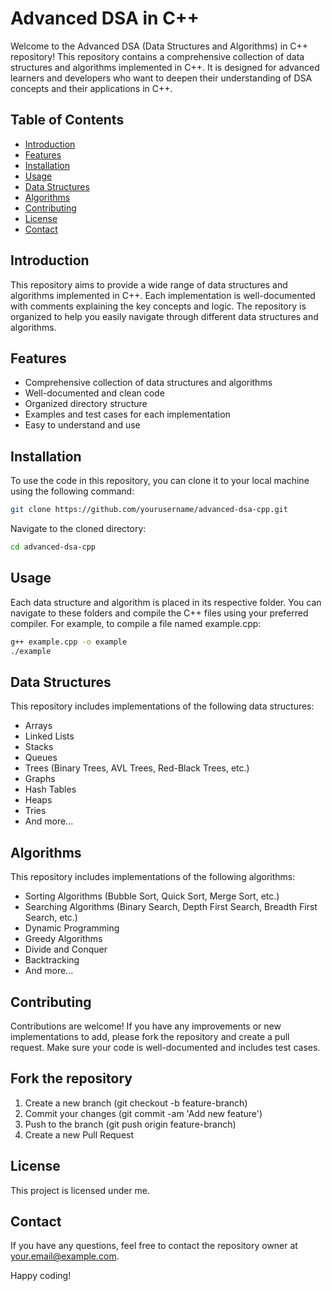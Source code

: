 # Advanced DSA in C++

Welcome to the Advanced DSA (Data Structures and Algorithms) in C++ repository! This repository contains a comprehensive collection of data structures and algorithms implemented in C++. It is designed for advanced learners and developers who want to deepen their understanding of DSA concepts and their applications in C++.

## Table of Contents

- [Introduction](#introduction)
- [Features](#features)
- [Installation](#installation)
- [Usage](#usage)
- [Data Structures](#data-structures)
- [Algorithms](#algorithms)
- [Contributing](#contributing)
- [License](#license)
- [Contact](#contact)

## Introduction

This repository aims to provide a wide range of data structures and algorithms implemented in C++. Each implementation is well-documented with comments explaining the key concepts and logic. The repository is organized to help you easily navigate through different data structures and algorithms.

## Features

- Comprehensive collection of data structures and algorithms
- Well-documented and clean code
- Organized directory structure
- Examples and test cases for each implementation
- Easy to understand and use

## Installation
To use the code in this repository, you can clone it to your local machine using the following command:

```bash
git clone https://github.com/yourusername/advanced-dsa-cpp.git
```

Navigate to the cloned directory:
```bash
cd advanced-dsa-cpp
```

## Usage
Each data structure and algorithm is placed in its respective folder. You can navigate to these folders and compile the C++ files using your preferred compiler. For example, to compile a file named example.cpp:

```bash
g++ example.cpp -o example
./example
```

## Data Structures
This repository includes implementations of the following data structures:
- Arrays
- Linked Lists
- Stacks
- Queues
- Trees (Binary Trees, AVL Trees, Red-Black Trees, etc.)
- Graphs
- Hash Tables
- Heaps
- Tries
- And more...

## Algorithms
This repository includes implementations of the following algorithms:
- Sorting Algorithms (Bubble Sort, Quick Sort, Merge Sort, etc.)
- Searching Algorithms (Binary Search, Depth First Search, Breadth First Search, etc.)
- Dynamic Programming
- Greedy Algorithms
- Divide and Conquer
- Backtracking
- And more...

## Contributing
Contributions are welcome! If you have any improvements or new implementations to add, please fork the repository and create a pull request. Make sure your code is well-documented and includes test cases.

## Fork the repository
1. Create a new branch (git checkout -b feature-branch)
2. Commit your changes (git commit -am 'Add new feature')
3. Push to the branch (git push origin feature-branch)
4. Create a new Pull Request

## License
This project is licensed under me.

## Contact
If you have any questions, feel free to contact the repository owner at your.email@example.com.

Happy coding!

